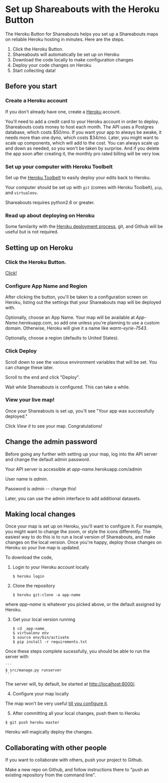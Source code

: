 # Set up Shareabouts with the Heroku Button 

The Heroku Button for Shareabouts helps you set up a Shareabouts maps on 
reliable Heroku hosting in minutes. Here are the steps.

1. Click the Heroku Button.
1. Shareabouts will automatically be set up on Heroku
1. Download the code locally to make configuration changes
1. Deploy your code changes on Heroku
1. Start collecting data!

## Before you start

### Create a Heroku account

If you don't already have one, create a [Heroku](https://heroku.com) account. 

You'll need to add a credit card to your Heroku account in order to deploy. 
Shareabouts 
costs money to host each month. The API uses a Postgres database, which costs 
$50/mo. If you want your app to always be awake, it needs more than one dyno, 
which costs $34/mo. Later, you might want to scale up components, which will 
add to the cost. You can always scale up and down as needed, so 
you won't be taken by surprise. And if you delete the app soon after creating 
it, the monthly pro rated billing will be very low.

### Set up your computer with Heroku Toolbelt

Set up the [Heroku Toolbelt](https://toolbelt.heroku.com/) to easily 
deploy your edits back to Heroku.

Your computer should be set up with `git` (comes with Heroku Toolbelt), 
`pip`, and `virtualenv`. 

Shareabouts requires python2.6 or greater.

### Read up about deploying on Heroku
Some familarity with the 
[Heroku deployment process](https://devcenter.heroku.com/articles/git), 
git, and Github will be useful but is not required.

## Setting up on Heroku

### Click the Heroku Button. 

[Click!](https://github.com/openplans/shareabouts/#heroku-button)

### Configure App Name and Region 
After clicking the button, you'll be taken to a configuration screen on Heroku, listing out the settings
that your Shareabouts map will be deployed with.
 
Optionally, choose an App Name. Your map will be available at 
_App-Name_.herokuapp.com, so add one unless you're planning to use a 
custom domain. Otherwise, Heroku will give it a name like _warm-eyrie-7543_.

Optionally, choose a region (defaults to United States).

### Click Deploy
Scroll down to see the various environment variables that will be set. You can
change these later.

Scroll to the end and click "Deploy".

Wait while Shareabouts is configured. This can take a while.

### View your live map!
Once your Shareabouts is set up, you'll see "Your app was successfully deployed." 

Click _View it_ to see your map. Congratulations!

## Change the admin password

Before going any further with setting up your map, log into the API server and
change the default admin password.

Your API server is accessible at _app-name_.herokuapp.com/admin

User name is _admin_.

Password is _admin_ -- change this!

Later, you can use the admin interface to add additional datasets.

## Making local changes

Once your map is set up on Heroku, you'll want to configure it. For example, you
might want to change the zoom, or style the icons differently. The easiest way 
to do this is to run a local version of Shareabouts, and make changes on the local
version. Once you're happy, deploy those changes on Heroku so your live map is
updated.

To download the code,

1. Login to your Heroku account locally 

    ```
    $ heroku login
    ```

2. Clone the repository

    ```
    $ heroku git:clone -a app-name
    ```

where _app-name_ is whatever you picked above, or the default assigned 
by Heroku.

3. Get your local version running

    ```
    $ cd _app-name_
    $ virtualenv env
    $ source env/bin/activate
    $ pip install -r requirements.txt
    ```

Once these steps complete sucessfully, you should be able to run the server with

    ```
    $ src/manage.py runserver
    ```

The server will, by default, be started at 
[http://localhost:8000/](http://localhost:8000/). 

4. Configure your map locally

The map won't be very useful
[till you configure it](CONFIG.md).

5. After committing all your local changes, push them to Heroku

```
$ git push heroku master
```

Heroku will magically deploy the changes.

## Collaborating with other people

If you want to collaborate with others, push your project to Github.

Make a new repo on Github, and follow instructions there to "push an existing repository from the command line".
